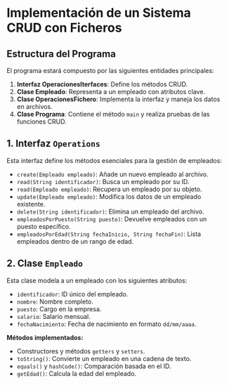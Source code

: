 
 
# Implementación de un Sistema CRUD con Ficheros

## Estructura del Programa
El programa estará compuesto por las siguientes entidades principales:

1. **Interfaz OperacionesIterfaces**: Define los métodos CRUD.
2. **Clase Empleado**: Representa a un empleado con atributos clave.
3. **Clase OperacionesFichero**: Implementa la interfaz y maneja los datos en archivos.
4. **Clase Programa**: Contiene el método `main` y realiza pruebas de las funciones CRUD.

## 1. Interfaz `Operations`
Esta interfaz define los métodos esenciales para la gestión de empleados:

- `create(Empleado empleado)`: Añade un nuevo empleado al archivo.
- `read(String identificador)`: Busca un empleado por su ID.
- `read(Empleado empleado)`: Recupera un empleado por su objeto.
- `update(Empleado empleado)`: Modifica los datos de un empleado existente.
- `delete(String identificador)`: Elimina un empleado del archivo.
- `empleadosPorPuesto(String puesto)`: Devuelve empleados con un puesto específico.
- `empleadosPorEdad(String fechaInicio, String fechaFin)`: Lista empleados dentro de un rango de edad.

## 2. Clase `Empleado`
Esta clase modela a un empleado con los siguientes atributos:

- `identificador`: ID único del empleado.
- `nombre`: Nombre completo.
- `puesto`: Cargo en la empresa.
- `salario`: Salario mensual.
- `fechaNacimiento`: Fecha de nacimiento en formato `dd/mm/aaaa`.

**Métodos implementados:**
- Constructores y métodos `getters` y `setters`.
- `toString()`: Convierte un empleado en una cadena de texto.
- `equals()` y `hashCode()`: Comparación basada en el ID.
- `getEdad()`: Calcula la edad del empleado.
